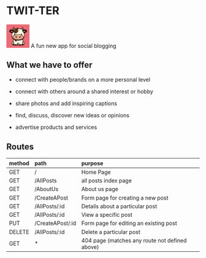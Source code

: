 # TWIT-TER

<img src='./frontend/public/LOGO.png' alt='logo pic' width=60px>
A fun new app for social blogging

## What we have to offer

- connect with people/brands on a more personal level

* connect with others around a shared interest or hobby

- share photos and add inspiring captions

* find, discuss, discover new ideas or opinions

- advertise products and services

## Routes

| method | path             | purpose                                        |
| :----- | :--------------- | :--------------------------------------------- |
| GET    | /                | Home Page                                      |
| GET    | /AllPosts        | all posts index page                           |
| GET    | /AboutUs         | About us page                                  |
| GET    | /CreateAPost     | Form page for creating a new post              |
| GET    | /AllPosts/:id    | Details about a particular post                |
| GET    | /AllPosts/:id    | View a specific post                           |
| PUT    | /CreateAPost/:id | Form page for editing an existing post         |
| DELETE | /AllPosts/:id    | Delete a particular post                       |
| GET    | \*               | 404 page (matches any route not defined above) |

